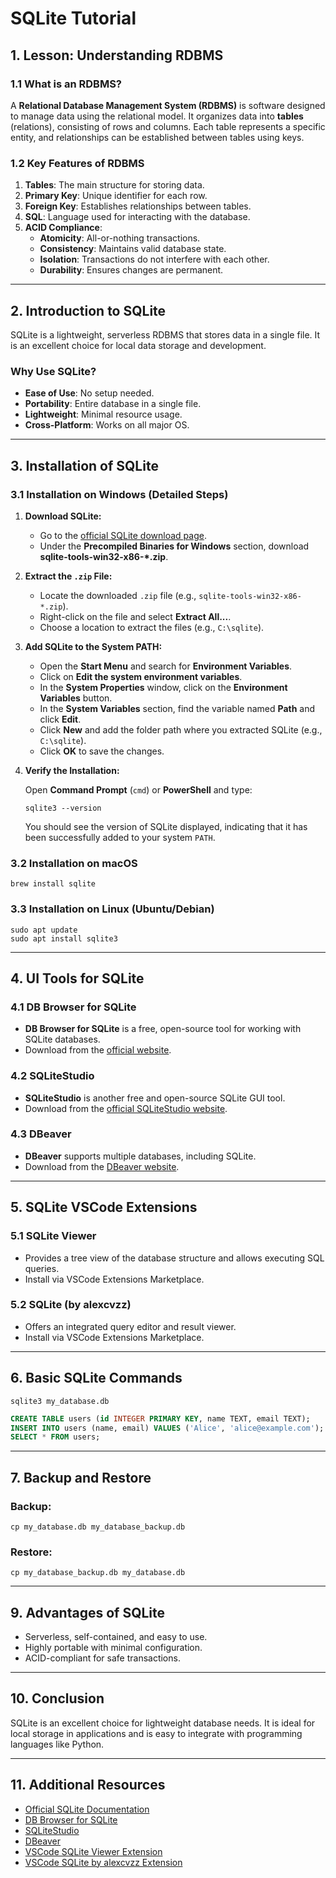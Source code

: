 
# SQLite Tutorial

## 1. **Lesson: Understanding RDBMS**

### 1.1 **What is an RDBMS?**

A **Relational Database Management System (RDBMS)** is software designed to manage data using the relational model. It organizes data into **tables** (relations), consisting of rows and columns. Each table represents a specific entity, and relationships can be established between tables using keys.

### 1.2 **Key Features of RDBMS**

1. **Tables**: The main structure for storing data.
2. **Primary Key**: Unique identifier for each row.
3. **Foreign Key**: Establishes relationships between tables.
4. **SQL**: Language used for interacting with the database.
5. **ACID Compliance**:
   - **Atomicity**: All-or-nothing transactions.
   - **Consistency**: Maintains valid database state.
   - **Isolation**: Transactions do not interfere with each other.
   - **Durability**: Ensures changes are permanent.

---

## 2. **Introduction to SQLite**

SQLite is a lightweight, serverless RDBMS that stores data in a single file. It is an excellent choice for local data storage and development.

### **Why Use SQLite?**

- **Ease of Use**: No setup needed.
- **Portability**: Entire database in a single file.
- **Lightweight**: Minimal resource usage.
- **Cross-Platform**: Works on all major OS.

---

## 3. **Installation of SQLite**

### 3.1 **Installation on Windows (Detailed Steps)**

1. **Download SQLite:**
   - Go to the [official SQLite download page](https://www.sqlite.org/download.html).
   - Under the **Precompiled Binaries for Windows** section, download **sqlite-tools-win32-x86-*.zip**.

2. **Extract the `.zip` File:**
   - Locate the downloaded `.zip` file (e.g., `sqlite-tools-win32-x86-*.zip`).
   - Right-click on the file and select **Extract All...**.
   - Choose a location to extract the files (e.g., `C:\sqlite`).

3. **Add SQLite to the System PATH:**

   - Open the **Start Menu** and search for **Environment Variables**.
   - Click on **Edit the system environment variables**.
   - In the **System Properties** window, click on the **Environment Variables** button.
   - In the **System Variables** section, find the variable named **Path** and click **Edit**.
   - Click **New** and add the folder path where you extracted SQLite (e.g., `C:\sqlite`).
   - Click **OK** to save the changes.

4. **Verify the Installation:**

   Open **Command Prompt** (`cmd`) or **PowerShell** and type:

   ```shell
   sqlite3 --version
   ```

   You should see the version of SQLite displayed, indicating that it has been successfully added to your system `PATH`.

### 3.2 **Installation on macOS**

```shell
brew install sqlite
```

### 3.3 **Installation on Linux (Ubuntu/Debian)**

```shell
sudo apt update
sudo apt install sqlite3
```

---

## 4. **UI Tools for SQLite**

### 4.1 **DB Browser for SQLite**

- **DB Browser for SQLite** is a free, open-source tool for working with SQLite databases.
- Download from the [official website](https://sqlitebrowser.org/).

### 4.2 **SQLiteStudio**

- **SQLiteStudio** is another free and open-source SQLite GUI tool.
- Download from the [official SQLiteStudio website](https://sqlitestudio.pl/).

### 4.3 **DBeaver**

- **DBeaver** supports multiple databases, including SQLite.
- Download from the [DBeaver website](https://dbeaver.io/download/).

---

## 5. **SQLite VSCode Extensions**

### 5.1 **SQLite Viewer**

- Provides a tree view of the database structure and allows executing SQL queries.
- Install via VSCode Extensions Marketplace.

### 5.2 **SQLite (by alexcvzz)**

- Offers an integrated query editor and result viewer.
- Install via VSCode Extensions Marketplace.

---

## 6. **Basic SQLite Commands**

```shell
sqlite3 my_database.db
```

```sql
CREATE TABLE users (id INTEGER PRIMARY KEY, name TEXT, email TEXT);
INSERT INTO users (name, email) VALUES ('Alice', 'alice@example.com');
SELECT * FROM users;
```

---
 

## 7. **Backup and Restore**

### **Backup:**

```shell
cp my_database.db my_database_backup.db
```

### **Restore:**

```shell
cp my_database_backup.db my_database.db
```

---

## 9. **Advantages of SQLite**

- Serverless, self-contained, and easy to use.
- Highly portable with minimal configuration.
- ACID-compliant for safe transactions.

---

## 10. **Conclusion**

SQLite is an excellent choice for lightweight database needs. It is ideal for local storage in applications and is easy to integrate with programming languages like Python.

---

## 11. **Additional Resources**

- [Official SQLite Documentation](https://www.sqlite.org/docs.html)
- [DB Browser for SQLite](https://sqlitebrowser.org/)
- [SQLiteStudio](https://sqlitestudio.pl/)
- [DBeaver](https://dbeaver.io/)
- [VSCode SQLite Viewer Extension](https://marketplace.visualstudio.com/items?itemName=qwtel.sqlite-viewer)
- [VSCode SQLite by alexcvzz Extension](https://marketplace.visualstudio.com/items?itemName=alexcvzz.vscode-sqlite)

